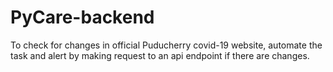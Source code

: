 # PyCare-backend
To check for changes in official Puducherry covid-19 website, automate the task and alert by making request to an api endpoint if there are changes.
